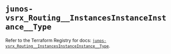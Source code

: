 # `junos-vsrx_Routing__InstancesInstanceInstance__Type`

Refer to the Terraform Registry for docs: [`junos-vsrx_Routing__InstancesInstanceInstance__Type`](https://registry.terraform.io/providers/juniper/junos-vsrx/20.32.106/docs/resources/routing__instances_instance_instance__type).
